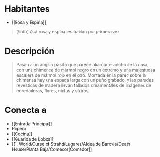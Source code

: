 # Habitantes
- [[Rosa y Espina]]
>[!info]
>Acá rosa y espina les hablan por primera vez
# Descripción
>Pasan a un amplio pasillo que parece abarcar el ancho de la casa, con una chimenea de mármol negro en un extremo y una majestuosa escalera de mármol rojo en el otro. Montada en la pared sobre la chimenea hay una espada larga con un puño grabado, y las paredes revestidas de madera llevan tallados ornamentales de imágenes de enredaderas, flores, ninfas y sátiros.

# Conecta a
- [[Entrada Principal]]
- Ropero
- [[Cocina]]
- [[Guarida de Lobos]]
- [[1. World/Curse of Strahd/Lugares/Aldea de Barovia/Death House/Planta Baja/Comedor|Comedor]]


